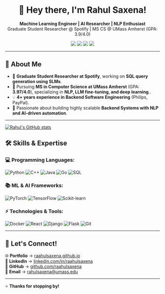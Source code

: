 <h1 align="center">👋 Hey there, I'm Rahul Saxena!</h1>

<p align="center">
  <strong>Machine Learning Engineer | AI Researcher | NLP Enthusiast</strong>  
  <br>Graduate Student Researcher @ Spotify | MS CS @ UMass Amherst (GPA: 3.9/4.0)<br>
</p>

<p align="center">
  <a href="https://raahulsaxena.github.io"><img src="https://img.shields.io/badge/Portfolio-%234285F4.svg?&style=for-the-badge&logo=google-chrome&logoColor=white" /></a>
  <a href="https://www.linkedin.com/in/raahulsaxena"><img src="https://img.shields.io/badge/LinkedIn-%230077B5.svg?&style=for-the-badge&logo=linkedin&logoColor=white" /></a>
  <a href="https://github.com/raahulsaxena"><img src="https://img.shields.io/badge/GitHub-%2312100E.svg?&style=for-the-badge&logo=github&logoColor=white" /></a>
  <a href="mailto:rahulsaxena@umass.edu"><img src="https://img.shields.io/badge/Email-D14836?&style=for-the-badge&logo=gmail&logoColor=white" /></a>
</p>

---

## 🚀 About Me
- 🔬 **Graduate Student Researcher at Spotify**, working on **SQL query generation using SLMs**.
- 📖 Pursuing **MS in Computer Science at UMass Amherst** (GPA: **3.97/4.0**), specializing in **NLP, LLM fine-tuning, and deep learning**..
- 💡 **4+ years experience in Backend Software Engineering** (Philips, PayPal). 
- 🎯 Passionate about building highly scalable **Backend Systems with NLP and AI-driven automation**.

---

[![Rahul's GitHub stats](https://github-readme-stats.vercel.app/api?username=raahulsaxena)](https://github.com/raahulsaxena/github-readme-stats)


## 🛠️ Skills & Expertise

### 💻 Programming Languages:
![Python](https://img.shields.io/badge/Python-3776AB?style=flat&logo=python&logoColor=white)
![C++](https://img.shields.io/badge/C++-00599C?style=flat&logo=cplusplus&logoColor=white)
![Java](https://img.shields.io/badge/Java-007396?style=flat&logo=java&logoColor=white)
![Go](https://img.shields.io/badge/Go-00ADD8?style=flat&logo=go&logoColor=white)
![SQL](https://img.shields.io/badge/SQL-003B57?style=flat&logo=postgresql&logoColor=white)

### 📚 ML & AI Frameworks:
![PyTorch](https://img.shields.io/badge/PyTorch-EE4C2C?style=flat&logo=pytorch&logoColor=white)
![TensorFlow](https://img.shields.io/badge/TensorFlow-FF6F00?style=flat&logo=tensorflow&logoColor=white)
![Scikit-learn](https://img.shields.io/badge/Scikit--learn-F7931E?style=flat&logo=scikitlearn&logoColor=white)

### ⚡ Technologies & Tools:
![Docker](https://img.shields.io/badge/Docker-2496ED?style=flat&logo=docker&logoColor=white)
![React](https://img.shields.io/badge/React-61DAFB?style=flat&logo=react&logoColor=white)
![Django](https://img.shields.io/badge/Django-092E20?style=flat&logo=django&logoColor=white)
![Flask](https://img.shields.io/badge/Flask-000000?style=flat&logo=flask&logoColor=white)
![Git](https://img.shields.io/badge/Git-F05032?style=flat&logo=git&logoColor=white)

---



## 📢 Let's Connect!
🌐 **Portfolio** → [raahulsaxena.github.io](https://raahulsaxena.github.io)  
💼 **LinkedIn** → [linkedin.com/in/raahulsaxena](https://www.linkedin.com/in/raahulsaxena)  
🐙 **GitHub** → [github.com/raahulsaxena](https://github.com/raahulsaxena)  
📧 **Email** → [rahulsaxena@umass.edu](mailto:rahulsaxena@umass.edu)  

---

⭐ **Thanks for stopping by!**
